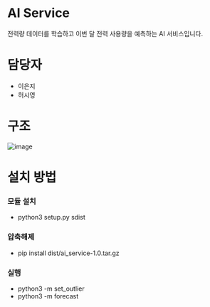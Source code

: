 # AI Service
전력량 데이터를 학습하고 이번 달 전력 사용량을 예측하는 AI 서비스입니다.
# 담당자
- 이은지
- 허시영
# 구조
![image](https://github.com/nhnacademy-aiot1-5/ai-service/assets/78470571/a5a8384a-16bb-472d-9836-a833b4ffa936)

# 설치 방법
### 모듈 설치
- python3 setup.py sdist

### 압축해제
- pip install dist/ai_service-1.0.tar.gz

### 실행
- python3 -m set_outlier
- python3 -m forecast
